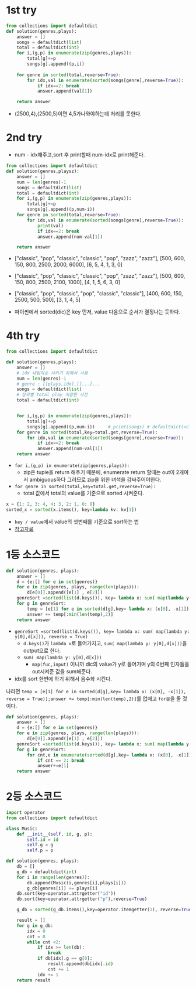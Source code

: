 # 1st try
```python
from collections import defaultdict
def solution(genres,plays):
    answer = []
    songs = defaultdict(list)
    total = defaultdict(int)
    for i,(g,p) in enumerate(zip(genres,plays)):
        total[g]+=p
        songs[g].append((p,i))
        
    for genre in sorted(total,reverse=True):
        for idx,val in enumerate(sorted(songs[genre],reverse=True)):
            if idx==2: break
            answer.append(val[1])

    return answer
```

- (2500,4),(2500,5)이면 4,5가나와야하는데 처리를 못한다.

# 2nd try
- num - idx해주고,sort 후 print할때 num-idx로 print해준다.
```python
from collections import defaultdict
def solution(genres,playsz):
    answer = []
    num = len(genres)-1
    songs = defaultdict(list)
    total = defaultdict(int)
    for i,(g,p) in enumerate(zip(genres,plays)):
        total[g]+=p
        songs[g].append((p,num-i))
    for genre in sorted(total,reverse=True):
        for idx,val in enumerate(sorted(songs[genre],reverse=True)):
            print(val)
            if idx==2: break
            answer.append(num-val[1])

    return answer
```
- ["classic", "pop", "classic", "classic", "pop", "zazz", "zazz"], [500, 600, 150, 800, 2500, 2000, 6000], [6, 5, 4, 1, 3, 0]
- ["classic", "pop", "classic", "classic", "pop", "zazz", "zazz"], [500, 600, 150, 800, 2500, 2100, 1000], [4, 1, 5, 6, 3, 0]
- ["classic", "pop", "classic", "pop", "classic", "classic"], [400, 600, 150, 2500, 500, 500], [3, 1, 4, 5]

- 파이썬에서 sorted(dic)은 key 먼저, value 다음으로 순서가 결정나는 듯하다.

# 4th try
```python
from collections import defaultdict

def solution(genres,plays):
    answer = []
    # idx 내림차순 시키기 위해서 사용
    num = len(genres)-1
    # genre : [[plays,idx],[]...]...
    songs = defaultdict(list)
    # 장르별 total play 저장한 사전
    total = defaultdict(int)


    for i,(g,p) in enumerate(zip(genres,plays)):
        total[g]+=p
        songs[g].append((p,num-i))     # print(songs) # defaultdict(<class 'list'>, {'classic': [[500, 0], [150, 2], [800, 3]], 'pop': [[600, 1], [2500, 4]]})
    for genre in sorted(total,key=total.get,reverse=True):
        for idx,val in enumerate(sorted(songs[genre],reverse=True)):
            if idx==2: break
            answer.append(num-val[1])
    return answer
```

- `for i,(g,p) in enumerate(zip(genres,plays)):`
    - zip은 tuple을 return 해주기 때문에, enumerate return 할때는 out이 2개여서 ambiguous하다 그러므로 zip을 위한 녀석을 감싸주어야한다.
- `for genre in sorted(total,key=total.get,reverse=True):`
    - total 값에서 total의 value를 기준으로 sorted 시켜준다.
```python
x = {1: 2, 3: 4, 4: 3, 2: 1, 0: 0}
sorted_x = sorted(x.items(), key=lambda kv: kv[1])
```
- `key / value`에서 value의 첫번째를 기준으로 sort하는 법
- [참고자료](https://stackoverflow.com/questions/613183/how-do-i-sort-a-dictionary-by-value)
# 1등 소스코드

```python
def solution(genres, plays):
    answer = []
    d = {e:[] for e in set(genres)}
    for e in zip(genres, plays, range(len(plays))):
        d[e[0]].append([e[1] , e[2]])
    genreSort =sorted(list(d.keys()), key= lambda x: sum( map(lambda y: y[0],d[x])), reverse = True)
    for g in genreSort:
        temp = [e[1] for e in sorted(d[g],key= lambda x: (x[0], -x[1]), reverse = True)]
        answer += temp[:min(len(temp),2)]
    return answer

```
- `genreSort =sorted(list(d.keys()), key= lambda x: sum( map(lambda y: y[0],d[x])), reverse = True)`
    - `d.keys()`가 `lambda x`로 들어가지고, `sum( map(lambda y: y[0],d[x]))`을 output으로 한다.
    - `sum( map(lambda y: y[0],d[x]))`
        - `map(fuc,input)` 이니까 dic의 value가 y로 들어가며 y의 0번째 인자들을 out시켜준 값을 sum해준다.
- idx를 sort 한번에 하기 위해서 음수화 시킨다.

나라면 `temp = [e[1] for e in sorted(d[g],key= lambda x: (x[0], -x[1]), reverse = True)];answer += temp[:min(len(temp),2)]`를 없애고 `for문`을 돌 것이다.
```python
def solution(genres, plays):
    answer = []
    d = {e:[] for e in set(genres)}
    for e in zip(genres, plays, range(len(plays))):
        d[e[0]].append([e[1] , e[2]])
    genreSort =sorted(list(d.keys()), key= lambda x: sum( map(lambda y: y[0],d[x])), reverse = True)
    for g in genreSort:
        for cnt,e in enumerate(sorted(d[g],key= lambda x: (x[0], -x[1]), reverse = True)):
            if cnt == 2: break
            answer+=e[1]
    return answer
```
# 2등 소스코드
```python
import operator
from collections import defaultdict

class Music:
    def __init__(self, id, g, p):
        self.id = id
        self.g = g
        self.p = p

def solution(genres, plays):
    db = []
    g_db = defaultdict(int)
    for i in range(len(genres)):
        db.append(Music(i,genres[i],plays[i]))
        g_db[genres[i]] += plays[i]
    db.sort(key=operator.attrgetter("id"))
    db.sort(key=operator.attrgetter("p"),reverse=True)

    g_db = sorted(g_db.items(),key=operator.itemgetter(1), reverse=True)

    result = []
    for g in g_db:
        idx = 0
        cnt = 0
        while cnt <2:
            if idx >= len(db):
                break
            if db[idx].g == g[0]:
                result.append(db[idx].id)
                cnt += 1
            idx += 1
    return result

```